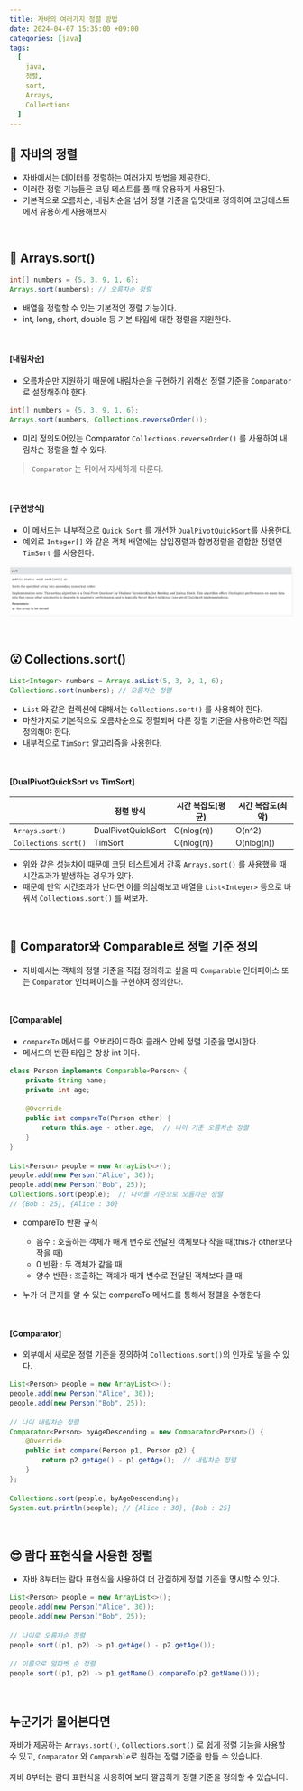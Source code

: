 ```yaml
---
title: 자바의 여러가지 정렬 방법
date: 2024-04-07 15:35:00 +09:00
categories: [java]
tags:
  [
    java,
    정렬,
    sort,
    Arrays,
    Collections
  ]
---
```


## 🤔 자바의 정렬
- 자바에서는 데이터를 정렬하는 여러가지 방법을 제공한다.
- 이러한 정렬 기능들은 코딩 테스트를 풀 때 유용하게 사용된다.
- 기본적으로 오름차순, 내림차순을 넘어 정렬 기준을 입맛대로 정의하여 코딩테스트에서 유용하게 사용해보자

<br>

## 😤 Arrays.sort()
```java
int[] numbers = {5, 3, 9, 1, 6};
Arrays.sort(numbers); // 오름차순 정렬
```

- 배열을 정렬할 수 있는 기본적인 정렬 기능이다.
- int, long, short, double 등 기본 타입에 대한 정렬을 지원한다.

<br>

#### [내림차순]
- 오름차순만 지원하기 때문에 내림차순을 구현하기 위해선 정렬 기준을 `Comparator` 로 설정해줘야 한다.

```java
int[] numbers = {5, 3, 9, 1, 6};
Arrays.sort(numbers, Collections.reverseOrder());
```
- 미리 정의되어있는 Comparator `Collections.reverseOrder()` 를 사용하여 내림차순 정렬을 할 수 있다.

> `Comparator` 는 뒤에서 자세하게 다룬다.

<br>

#### [구현방식]
- 이 메서드는 내부적으로 `Quick Sort` 를 개선한 `DualPivotQuickSort`를 사용한다.
- 예외로 `Integer[]` 와 같은 객체 배열에는 삽입정렬과 합병정렬을 결합한 정렬인 `TimSort` 를 사용한다.

![sort 구현](/assets/img/240407/sort%20구현.png)

<br>

## 😮 Collections.sort()
```java
List<Integer> numbers = Arrays.asList(5, 3, 9, 1, 6);
Collections.sort(numbers); // 오름차순 정렬
```
- `List` 와 같은 컬렉션에 대해서는 `Collections.sort()` 를 사용해야 한다.
- 마찬가지로 기본적으로 오름차순으로 정렬되며 다른 정렬 기준을 사용하려면 직접 정의해야 한다.
- 내부적으로 `TimSort` 알고리즘을 사용한다.

<br>

#### [DualPivotQuickSort vs TimSort]

||정렬 방식|시간 복잡도(평균)|시간 복잡도(최악)|
|--|--|--|--|
|`Arrays.sort()`|DualPivotQuickSort|O(nlog(n))|O(n^2)|
|`Collections.sort()`|TimSort|O(nlog(n))|O(nlog(n))|

- 위와 같은 성능차이 때문에 코딩 테스트에서 간혹 `Arrays.sort()` 를 사용했을 때 시간초과가 발생하는 경우가 있다.
- 때문에 만약 시간초과가 난다면 이를 의심해보고 배열을 `List<Integer>` 등으로 바꿔서 `Collections.sort()` 를 써보자.

<br>

## 🤯 Comparator와 Comparable로 정렬 기준 정의
- 자바에서는 객체의 정렬 기준을 직접 정의하고 싶을 때 `Comparable` 인터페이스 또는 `Comparator` 인터페이스를 구현하여 정의한다.

<br>

#### [Comparable]
- `compareTo` 메서드를 오버라이드하여 클래스 안에 정렬 기준을 명시한다.
- 메서드의 반환 타입은 항상 int 이다.

```java
class Person implements Comparable<Person> {
    private String name;
    private int age;

    @Override
    public int compareTo(Person other) {
        return this.age - other.age;  // 나이 기준 오름차순 정렬
    }
}

List<Person> people = new ArrayList<>();
people.add(new Person("Alice", 30));
people.add(new Person("Bob", 25));
Collections.sort(people);  // 나이를 기준으로 오름차순 정렬
// {Bob : 25}, {Alice : 30}
```

- compareTo 반환 규칙
    - 음수 : 호출하는 객체가 매개 변수로 전달된 객체보다 작을 때(this가 other보다 작을 때)
    - 0 반환 : 두 객체가 같을 때
    - 양수 반환 : 호출하는 객체가 매개 변수로 전달된 객체보다 클 때

- 누가 더 큰지를 알 수 있는 compareTo 메서드를 통해서 정렬을 수행한다.

<br>

#### [Comparator]
- 외부에서 새로운 정렬 기준을 정의하여 `Collections.sort()`의 인자로 넣을 수 있다.

```java
List<Person> people = new ArrayList<>();
people.add(new Person("Alice", 30));
people.add(new Person("Bob", 25));

// 나이 내림차순 정렬
Comparator<Person> byAgeDescending = new Comparator<Person>() {
    @Override
    public int compare(Person p1, Person p2) {
        return p2.getAge() - p1.getAge();  // 내림차순 정렬
    }
};

Collections.sort(people, byAgeDescending);
System.out.println(people); // {Alice : 30}, {Bob : 25}
```

<br>

## 😎 람다 표현식을 사용한 정렬
- 자바 8부터는 람다 표현식을 사용하여 더 간결하게 정렬 기준을 명시할 수 있다.

```java
List<Person> people = new ArrayList<>();
people.add(new Person("Alice", 30));
people.add(new Person("Bob", 25));

// 나이로 오름차순 정렬
people.sort((p1, p2) -> p1.getAge() - p2.getAge());

// 이름으로 알파벳 순 정렬
people.sort((p1, p2) -> p1.getName().compareTo(p2.getName()));
```

<br>

## 누군가가 물어본다면
<div class="spotlight1">
자바가 제공하는 <code class="language-plaintext highlighter-rouge">Arrays.sort()</code>, <code class="language-plaintext highlighter-rouge">Collections.sort()</code> 로 쉽게 정렬 기능을 사용할 수 있고, <code class="language-plaintext highlighter-rouge">Comparator</code> 와 <code class="language-plaintext highlighter-rouge">Comparable</code>로 원하는 정렬 기준을 만들 수 있습니다.
<br><br>
자바 8부터는 람다 표현식을 사용하여 보다 깔끔하게 정렬 기준을 정의할 수 있습니다.
</div>